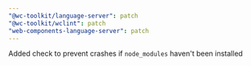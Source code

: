 ```yaml
---
"@wc-toolkit/language-server": patch
"@wc-toolkit/wclint": patch
"web-components-language-server": patch
---
```


Added check to prevent crashes if `node_modules` haven't been installed
